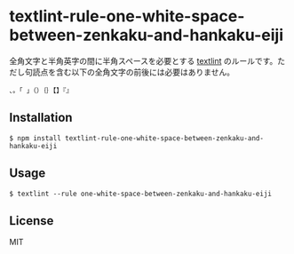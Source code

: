# textlint-rule-one-white-space-between-zenkaku-and-hankaku-eiji

全角文字と半角英字の間に半角スペースを必要とする [textlint](https://github.com/textlint/textlint) のルールです。ただし句読点を含む以下の全角文字の前後には必要はありません。

```
、。「 」（）｛｝【】『』
```

## Installation

```
$ npm install textlint-rule-one-white-space-between-zenkaku-and-hankaku-eiji
```

## Usage

```
$ textlint --rule one-white-space-between-zenkaku-and-hankaku-eiji
```

## License

MIT
